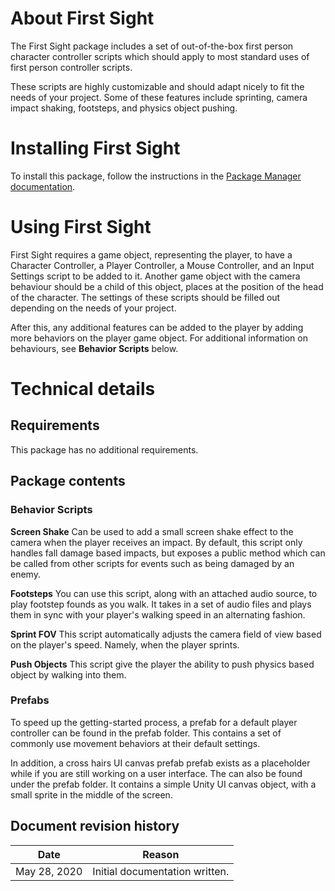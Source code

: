 # About First Sight

The First Sight package includes a set of out-of-the-box first person character controller scripts which should apply to most standard uses of first person controller scripts.

These scripts are highly customizable and should adapt nicely to fit the needs of your project. Some of these features include sprinting, camera impact shaking, footsteps, and physics object pushing.

# Installing First Sight

To install this package, follow the instructions in the [Package Manager documentation](https://docs.unity3d.com/Packages/com.unity.package-manager-ui@latest/index.html).

# Using First Sight

First Sight requires a game object, representing the player, to have a Character Controller, a Player Controller, a Mouse Controller, and an Input Settings script to be added to it. Another game object with the camera behaviour should be a child of this object, places at the position of the head of the character. The settings of these scripts should be filled out depending on the needs of your project.

After this, any additional features can be added to the player by adding more behaviors on the player game object. For additional information on behaviours, see **Behavior Scripts** below.

# Technical details

## Requirements

This package has no additional requirements.

## Package contents

### Behavior Scripts

**Screen Shake**
Can be used to add a small screen shake effect to the camera when the player receives an impact. By default, this script only handles fall damage based impacts, but exposes a public method which can be called from other scripts for events such as being damaged by an enemy.

**Footsteps**
You can use this script, along with an attached audio source, to play footstep founds as you walk. It takes in a set of audio files and plays them in sync with your player's walking speed in an alternating fashion.

**Sprint FOV**
This script automatically adjusts the camera field of view based on the player's speed. Namely, when the player sprints.

**Push Objects**
This script give the player the ability to push physics based object by walking into them.

### Prefabs

To speed up the getting-started process, a prefab for a default player controller can be found in the prefab folder. This contains a set of commonly use movement behaviors at their default settings.

In addition, a cross hairs UI canvas prefab prefab exists as a placeholder while if you are still working on a user interface. The can also be found under the prefab folder. It contains a simple Unity UI canvas object, with a small sprite in the middle of the screen.

## Document revision history

| Date         | Reason                         |
| ------------ | ------------------------------ |
| May 28, 2020 | Initial documentation written. |

